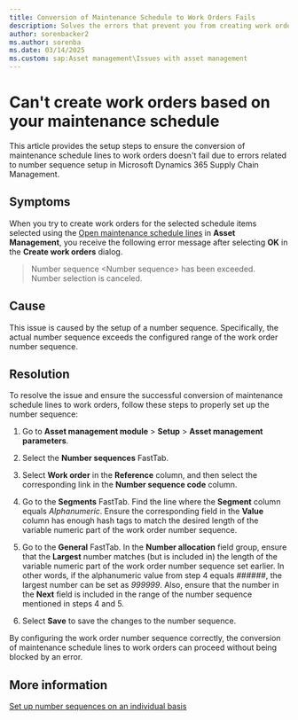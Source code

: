 ```yaml
---
title: Conversion of Maintenance Schedule to Work Orders Fails
description: Solves the errors that prevent you from creating work orders based on maintenance schedule in Microsoft Dynamics 365 Supply Chain Management.
author: sorenbacker2
ms.author: sorenba
ms.date: 03/14/2025
ms.custom: sap:Asset management\Issues with asset management
---
```

# Can't create work orders based on your maintenance schedule

This article provides the setup steps to ensure the conversion of maintenance schedule lines to work orders doesn't fail due to errors related to number sequence setup in Microsoft Dynamics 365 Supply Chain Management.

## Symptoms

When you try to create work orders for the selected schedule items selected using the [Open maintenance schedule lines](/dynamics365/supply-chain/asset-management/preventive-and-reactive-maintenance/creating-work-orders#create-work-orders-based-on-your-maintenance-schedule) in **Asset Management**, you receive the following error message after selecting **OK** in the **Create work orders** dialog.

> Number sequence \<Number sequence> has been exceeded.  
> Number selection is canceled.

## Cause

This issue is caused by the setup of a number sequence. Specifically, the actual number sequence exceeds the configured range of the work order number sequence.

## Resolution

To resolve the issue and ensure the successful conversion of maintenance schedule lines to work orders, follow these steps to properly set up the number sequence:

1. Go to **Asset management module** > **Setup** > **Asset management parameters**.
2. Select the **Number sequences** FastTab.
3. Select **Work order** in the **Reference** column, and then select the corresponding link in the **Number sequence code** column.

4. Go to the **Segments** FastTab. Find the line where the **Segment** column equals *Alphanumeric*. Ensure the corresponding field in the **Value** column has enough hash tags to match the desired length of the variable numeric part of the work order number sequence.

5. Go to the **General** FastTab. In the **Number allocation** field group, ensure that the **Largest** number matches (but is included in) the length of the variable numeric part of the work order number sequence set earlier. In other words, if the alphanumeric value from step 4 equals *######*, the largest number can be set as *999999*. Also, ensure that the number in the **Next** field is included in the range of the number sequence mentioned in steps 4 and 5.

6. Select **Save** to save the changes to the number sequence.

By configuring the work order number sequence correctly, the conversion of maintenance schedule lines to work orders can proceed without being blocked by an error.

## More information

[Set up number sequences on an individual basis](/dynamics365/fin-ops-core/fin-ops/organization-administration/tasks/set-up-number-sequences-individual-basis)
